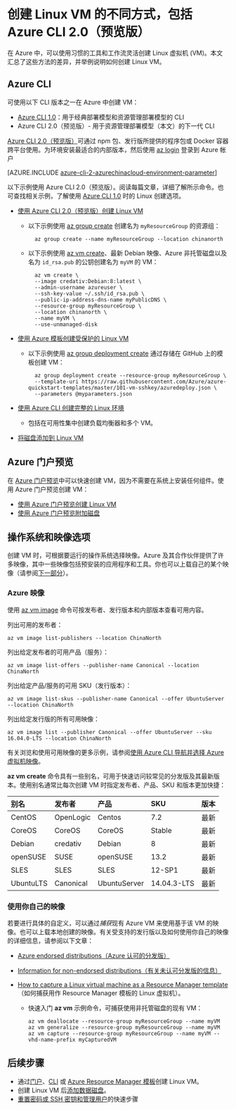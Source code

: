 <properties
    pageTitle="在 Azure 中创建 Linux VM 的不同方式 | Azure"
    description="介绍在 Azure 上创建 Linux 虚拟机的不同方法，并提供每种方法的工具和教程的链接。"
    services="virtual-machines-linux"
    documentationcenter=""
    author="iainfoulds"
    manager="timlt"
    editor=""
    tags="azure-resource-manager" />
<tags 
    ms.assetid="f38f8a44-6c88-4490-a84a-46388212d24c"
    ms.service="virtual-machines-linux"
    ms.devlang="na"
    ms.topic="get-started-article"
    ms.tgt_pltfrm="vm-linux"
    ms.workload="infrastructure-services"
    ms.date="01/03/2016"
    wacn.date="04/10/2017"
    ms.author="iainfou" />

# 创建 Linux VM 的不同方式，包括 Azure CLI 2.0（预览版）
在 Azure 中，可以使用习惯的工具和工作流灵活创建 Linux 虚拟机 (VM)。本文汇总了这些方法的差异，并举例说明如何创建 Linux VM。

## Azure CLI
可使用以下 CLI 版本之一在 Azure 中创建 VM：

- [Azure CLI 1.0](/documentation/articles/virtual-machines-linux-creation-choices-nodejs/)：用于经典部署模型和资源管理部署模型的 CLI
- Azure CLI 2.0（预览版）- 用于资源管理部署模型（本文）的下一代 CLI

[Azure CLI 2.0（预览版）](https://docs.microsoft.com/cli/azure/install-az-cli2)可通过 npm 包、发行版所提供的程序包或 Docker 容器跨平台使用。为环境安装最适合的内部版本，然后使用 [az login](https://docs.microsoft.com/cli/azure/#login) 登录到 Azure 帐户

[AZURE.INCLUDE [azure-cli-2-azurechinacloud-environment-parameter](../../includes/azure-cli-2-azurechinacloud-environment-parameter.md)]

以下示例使用 Azure CLI 2.0（预览版）。阅读每篇文章，详细了解所示命令。也可查找相关示例，了解使用 [Azure CLI 1.0](/documentation/articles/virtual-machines-linux-creation-choices-nodejs/) 时的 Linux 创建选项。

* [使用 Azure CLI 2.0（预览版）创建 Linux VM](/documentation/articles/virtual-machines-linux-quick-create-cli/)
  
    * 以下示例使用 [az group create](https://docs.microsoft.com/cli/azure/group#create) 创建名为 `myResourceGroup` 的资源组：

            az group create --name myResourceGroup --location chinanorth

    * 以下示例使用 [az vm create](https://docs.microsoft.com/cli/azure/vm#create)、最新 Debian 映像、Azure 非托管磁盘以及名为 `id_rsa.pub` 的公钥创建名为 `myVM` 的 VM：

            az vm create \
            --image credativ:Debian:8:latest \
            --admin-username azureuser \
            --ssh-key-value ~/.ssh/id_rsa.pub \
            --public-ip-address-dns-name myPublicDNS \
            --resource-group myResourceGroup \
            --location chinanorth \
            --name myVM \
            --use-unmanaged-disk

* [使用 Azure 模板创建受保护的 Linux VM](/documentation/articles/virtual-machines-linux-create-ssh-secured-vm-from-template/)
  
    * 以下示例使用 [az group deployment create](https://docs.microsoft.com/cli/azure/group/deployment#create) 通过存储在 GitHub 上的模板创建 VM：

            az group deployment create --resource-group myResourceGroup \ 
            --template-uri https://raw.githubusercontent.com/Azure/azure-quickstart-templates/master/101-vm-sshkey/azuredeploy.json \
            --parameters @myparameters.json

* [使用 Azure CLI 创建完整的 Linux 环境](/documentation/articles/virtual-machines-linux-create-cli-complete/)
  
    * 包括在可用性集中创建负载均衡器和多个 VM。

* [将磁盘添加到 Linux VM](/documentation/articles/virtual-machines-linux-add-disk/)

## Azure 门户预览
在 [Azure 门户预览](https://portal.azure.cn)中可以快速创建 VM，因为不需要在系统上安装任何组件。使用 Azure 门户预览创建 VM：

* [使用 Azure 门户预览创建 Linux VM](/documentation/articles/virtual-machines-linux-quick-create-portal/)
* [使用 Azure 门户预览附加磁盘](/documentation/articles/virtual-machines-linux-attach-disk-portal/)

## 操作系统和映像选项
创建 VM 时，可根据要运行的操作系统选择映像。Azure 及其合作伙伴提供了许多映像，其中一些映像包括预安装的应用程序和工具。你也可以上载自己的某个映像（请参阅[下一部分](#use-your-own-image)）。

### Azure 映像
使用 [az vm image](https://docs.microsoft.com/cli/azure/vm/image) 命令可按发布者、发行版本和内部版本查看可用内容。

列出可用的发布者：

    az vm image list-publishers --location ChinaNorth

列出给定发布者的可用产品（服务）：

    az vm image list-offers --publisher-name Canonical --location ChinaNorth

列出给定产品/服务的可用 SKU（发行版本）：

    az vm image list-skus --publisher-name Canonical --offer UbuntuServer --location ChinaNorth

列出给定发行版的所有可用映像：

    az vm image list --publisher Canonical --offer UbuntuServer --sku 16.04.0-LTS --location ChinaNorth

有关浏览和使用可用映像的更多示例，请参阅[使用 Azure CLI 导航并选择 Azure 虚拟机映像](/documentation/articles/virtual-machines-linux-cli-ps-findimage/)。

**az vm create** 命令具有一些别名，可用于快速访问较常见的分发版及其最新版本。使用别名通常比每次创建 VM 时指定发布者、产品、SKU 和版本更加快捷：

| 别名 | 发布者 | 产品 | SKU | 版本 |
|:--- |:--- |:--- |:--- |:--- |
| CentOS |OpenLogic |Centos |7\.2 |最新 |
| CoreOS |CoreOS |CoreOS |Stable |最新 |
| Debian |credativ |Debian |8 |最新 |
| openSUSE |SUSE |openSUSE |13\.2 |最新 |
| SLES |SLES |SLES |12-SP1 |最新 |
| UbuntuLTS |Canonical |UbuntuServer |14\.04.3-LTS |最新 |

### <a name="use-your-own-image"></a> 使用你自己的映像
若要进行具体的自定义，可以通过*捕获*现有 Azure VM 来使用基于该 VM 的映像。也可以上载本地创建的映像。有关受支持的发行版以及如何使用你自己的映像的详细信息，请参阅以下文章：

* [Azure endorsed distributions（Azure 认可的分发版）](/documentation/articles/virtual-machines-linux-endorsed-distros/)
* [Information for non-endorsed distributions（有关未认可分发版的信息）](/documentation/articles/virtual-machines-linux-create-upload-generic/)
* [How to capture a Linux virtual machine as a Resource Manager template](/documentation/articles/virtual-machines-linux-capture-image/)（如何捕获用作 Resource Manager 模板的 Linux 虚拟机）。
  
    * 快速入门 **az vm** 示例命令，可捕获使用非托管磁盘的现有 VM：

          az vm deallocate --resource-group myResourceGroup --name myVM
          az vm generalize --resource-group myResourceGroup --name myVM
          az vm capture --resource-group myResourceGroup --name myVM --vhd-name-prefix myCapturedVM

## 后续步骤
* 通过[门户](/documentation/articles/virtual-machines-linux-quick-create-portal/)、[CLI](/documentation/articles/virtual-machines-linux-quick-create-cli/) 或 [Azure Resource Manager 模板](/documentation/articles/virtual-machines-linux-cli-deploy-templates/)创建 Linux VM。
* 创建 Linux VM 后[添加数据磁盘](/documentation/articles/virtual-machines-linux-add-disk/)。
* [重置密码或 SSH 密钥和管理用户](/documentation/articles/virtual-machines-linux-using-vmaccess-extension/)的快速步骤

<!---HONumber=Mooncake_0320_2017-->